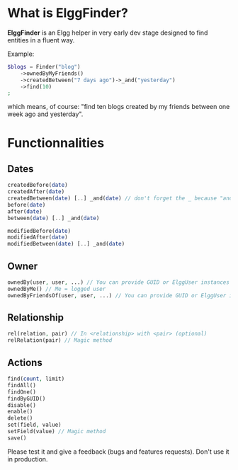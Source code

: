 What is ElggFinder?
===================

**ElggFinder** is an Elgg helper in very early dev stage designed to find entities in a fluent way.

Example:

```php
$blogs = Finder("blog")
    ->ownedByMyFriends()
    ->createdBetween("7 days ago")->_and("yesterday")
    ->find(10)
;
```


which means, of course: "find ten blogs created by my friends between one week ago and yesterday".

Functionnalities
================

Dates
-----

```php
createdBefore(date)
createdAfter(date)
createdBetween(date) [..] _and(date) // don't forget the _ because "and" without it in a reserved word in PHP
before(date)
after(date)
between(date) [..] _and(date)

modifiedBefore(date)
modifiedAfter(date)
modifiedBetween(date) [..] _and(date)
```

Owner
-----

```php
ownedBy(user, user, ...) // You can provide GUID or ElggUser instances
ownedByMe() // Me = logged user
ownedByFriendsOf(user, user, ...) // You can provide GUID or ElggUser instances
```


Relationship
------------

```php
rel(relation, pair) // In <relationship> with <pair> (optional)
relRelation(pair) // Magic method
```


Actions
-------

```php
find(count, limit)
findAll()
findOne()
findByGUID()
disable()
enable()
delete()
set(field, value)
setField(value) // Magic method
save()
```

Please test it and give a feedback (bugs and features requests).
Don't use it in production.
